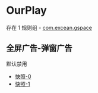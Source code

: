 # OurPlay

存在 1 规则组 - [com.excean.gspace](/src/apps/com.excean.gspace.ts)

## 全屏广告-弹窗广告

默认禁用

- [快照-0](https://i.gkd.li/i/13302890)
- [快照-1](https://i.gkd.li/i/13447122)
